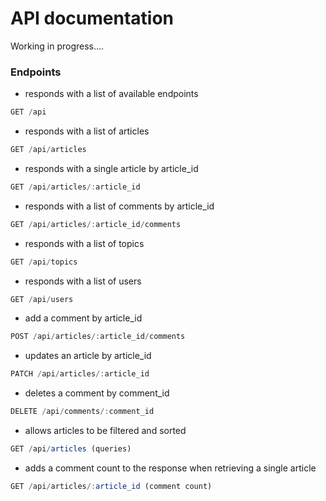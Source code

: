 # API documentation
Working in progress....

### Endpoints

- responds with a list of available endpoints
```js
GET /api
```
- responds with a list of articles
```js
GET /api/articles
```
- responds with a single article by article_id
```js
GET /api/articles/:article_id
```
- responds with a list of comments by article_id
```js
GET /api/articles/:article_id/comments
```
- responds with a list of topics
```js
GET /api/topics
```
- responds with a list of users
```js
GET /api/users
```
- add a comment by article_id
```js
POST /api/articles/:article_id/comments
```
- updates an article by article_id
```js
PATCH /api/articles/:article_id
```
- deletes a comment by comment_id
```js
DELETE /api/comments/:comment_id
```
- allows articles to be filtered and sorted
```js
GET /api/articles (queries)
```
- adds a comment count to the response when retrieving a single article
```js
GET /api/articles/:article_id (comment count)
```
